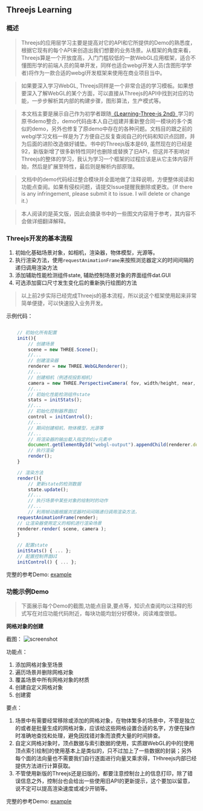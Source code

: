 ## Threejs Learning

### 概述

> Threejs的应用层学习主要是提高对它的API和它所提供的Demo的熟悉度，根据它现有的每个API来创造出我们想要的业务场景。从框架的角度来看，Threejs算是一个开放度高，入门门槛较低的一款WebGL应用框架，适合不懂图形学的前端人员的简单开发，同样也适合webgl开发人员(含图形学学者)将作为一款合适的webgl开发框架来使用在商业项目当中。

> 如果要深入学习WebGL, Threejs同样是一个非常合适的学习模板。如果想要深入了解WebGL的某个方面，可以直接从Threejs的API中找到对应的功能，一步步解析其内部的构建步骤，图形算法，生产模式等。

> 本文档主要是展示自己作为初学者跟随[《Learning-Three-js 2nd》]()学习的原书demo整合，demo代码由本人自己组建并重新整合同一模块的多个类似的demo，另外也修复了原demo中存在的各种问题。文档目的跟之前的webgl学习文档一样是为了方便自己反复查阅自己的代码和知识点回顾，并为后面的进阶改造做好铺垫。书中的Threejs版本是69, 虽然现在的已经是92，新版新增了很多新特性同时也删除或替换了旧API，但这并不影响对Threejs的整体的学习，我认为学习一个框架的过程应该是从它主体内容开始，然后是扩展至特性，最后则是解析内部原理。

> 文档中的demo代码经过整合模块并全面地做了注释说明，方便整体阅读和功能点查阅。如果有侵权问题，请提交Issue提醒我删除或更改。（If there is any infringement, please submit it to issue. I will delete or change it.）

> 本人阅读的是英文版，因此会摘录书中的一些图文内容用于参考，其内容不会做详细翻译解释。

### Threejs开发的基本流程

1. 初始化基础场景对象，如相机，渲染器，物体模型，光源等。
2. 执行渲染方法，使用`requestAnimationFrame`来按照浏览器定义的时间间隔的递归调用渲染方法
3. 添加辅助性能检测组件state, 辅助控制场景对象的界面组件dat.GUI
4. 可选添加窗口尺寸发生变化后的重新执行绘图的方法

> 以上前2步实际已经完成Threejs的基本流程，所以说这个框架使用起来非常简单便捷，可以快速投入业务开发。

示例代码：
```javascript

	// 初始化所有配置
	init(){
		// 创建场景
		scene = new THREE.Scene();
		//...
		// 创建渲染器
		renderer = new THREE.WebGLRenderer();
		//...
		// 创建相机（例透视投影相机）
		camera = new THREE.PerspectiveCamera( fov, width/height, near, far );
		//...
		// 初始化性能检测组件state
		stats = initStats();
		//...
		// 初始化控制器界面UI
		control = initControl();
		//...
		// 期间创建相机，物体模型，光源等
		//...
		// 将渲染器的输出载入指定的div元素中
		document.getElementById("webgl-output").appendChild(renderer.domElement);
		// 执行渲染
		render();
	}

	// 渲染方法
	render(){
		// 更新state的检测数据
		state.update();
		//...
		// 执行场景中某些对象的绘制时的动作
		//...
		// 利用帧动画根据浏览器时间间隔递归调用渲染方法，
  	requestAnimationFrame(render);
  	// 让渲染器使用定义的相机进行渲染场景
  	renderer.render( scene, camera );
	}

	// 配置state
	initStats() { ... };
	// 配置控制界面UI
	initControl() { ... };
```

完整的参考Demo: [example](https://zdawning.github.io/MyLearnWebGL/ThreejsDemo/chapter01/basic_scene.html)


### 功能示例Demo

> 下面展示每个Demo的截图,功能点目录,要点等，知识点查阅均以注释的形式写在对应功能代码附近，每块功能均划分好模块，阅读难度很低。

<b>网格对象的创建</b>

截图：
![screenshot](http://ovwfvn3zo.bkt.clouddn.com/threejs_screenshot/basic_geo_control.png)

功能点：
1. 添加网格对象至场景
2. 遍历场景并删除网格对象
3. 覆盖场景中所有网格对象的材质
5. 创建自定义网格对象
6. 创建雾

要点：
1. 场景中有需要经常移除或添加的网格对象，在物体繁多的场景中，不管是独立的或者是批量生成的网格对象，应该给这些网格设置合适的名字，方便在操作时准确地查找和处理，避免因找错对象而浪费大量的时间排查。
2. 自定义网格对象时，顶点数据与索引数据的使用，实质跟WebGL的中的[使用顶点索引绘制]的使用基本上是类似的，只不过加上了一些数据的封装；另外每个面的法向量也不需要我们自行逐面进行向量叉乘求得，THhreejs内部已经提供方法进行计算获取。
3. 不管使用新版的Threejs还是旧版的，都要注意控制台上的信息打印，除了错误信息之外，控制台也会给出一些使用旧API的更新提示，这个要加以留意，说不定可以提高渲染速度或减少开销等。

完整的参考Demo: [example](https://zdawning.github.io/MyLearnWebGL/ThreejsDemo/chapter01/basic_scene.html)










